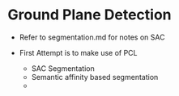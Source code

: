 # Ground Plane Detection

- Refer to segmentation.md for notes on SAC

- First Attempt is to make use of PCL 
	- SAC Segmentation 
 	- Semantic affinity based segmentation 
	- 

